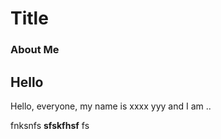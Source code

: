 # Title

### About Me

## Hello


Hello, everyone, my name is xxxx yyy and I am ..

fnksnfs **sfskfhsf** fs
